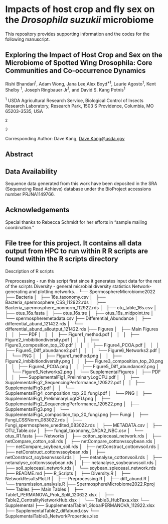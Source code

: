 # Impacts of host crop and fly sex on the *Drosophila suzukii* microbiome 

This repository provides supporting information and the codes for the following manuscript.

## Exploring the Impact of Host Crop and Sex on the Microbiome of Spotted Wing Drosophila: Core Communities and Co-occurrence Dynamics

Rishi Bhandari<sup>1</sup>, Adam Wong, Jana Lee,Alex Boyd<sup>*1</sup>, Laurie Agosto<sup>1</sup>, Kent Shelby <sup>1</sup>, Joseph Ringbauer Jr<sup>1</sup>, and David S. Kang Potnis<sup>1</sup>


<sup>1</sup> USDA Agricultural Research Service, Biological Control of Insects Research Laboratory, Research Park, 1503 S Providence, Columbia, MO 65203-3535, USA

<sup>2</sup> 

<sup>3</sup> 




Corresponding Author: Dave Kang, Dave.Kang@usda.gov





## Abstract



## Data Availability

Sequence data generated from this work have been deposited in the SRA (Sequencing Read Achieve) database under the BioProject accessions number PRJNA1149766. 

## Acknowledgements
Special thanks to Rebecca Schmidt for her efforts in “sample mailing coordination.”


## File tree for this project. It contains all data output from HPC to run within R R scripts are found within the R scripts directory

Description of R scripts

Preprocessing - run this script first since it generates input data for the rest of the scirpts
Diversity - general microbial diversity statistics
Network- generating and plotting networks.
.
└── SpermosphereMicrobiome2022
    ├── Bacteria
    │   ├── 16s_taxonomy.csv
    │   ├── Bacteria_spermosphere_CSS_112922.rds
    │   ├── Bacteria_spermosphere_nonnorm_112922.rds
    │   ├── otu_table_16s.csv
    │   ├── otus_16s.fasta
    │   ├── otus_16s.tre
    │   ├── otus_16s_midpoint.tre
    │   └── spermospheremetadata.csv
    ├── Differential_Abundance
    │   ├── differential_abund_121422.rds
    │   └── differential_abund_alloutput_121422.rds
    ├── Figures
    │   ├── Main Figures
    │   │   ├── PDF
    │   │   │   ├── Figure1_method.pdf
    │   │   │   ├── Figure2_imbibitiondiversity.pdf
    │   │   │   ├── Figure3_composition_top_20.pdf
    │   │   │   ├── Figure4_PCOA.pdf
    │   │   │   ├── Figure5_Diff_abundance2.pdf
    │   │   │   └── Figure6_Networks2.pdf
    │   │   └── PNG
    │   │       ├── Figure1_method.png
    │   │       ├── Figure2_imbibitiondiversity.png
    │   │       ├── Figure3_composition_top_20.png
    │   │       ├── Figure4_PCOA.png
    │   │       ├── Figure5_Diff_abundance2.png
    │   │       └── Figure6_Networks2.png
    │   └── SupplementalFigures
    │       ├── PDF
    │       │   ├── SupplementalFig1_PreliminaryLogCFU.pdf
    │       │   ├── SupplementalFig2_SequencingPerformance_120522.pdf
    │       │   ├── SupplementalFig3.pdf
    │       │   └── SupplementalFig4_composition_top_20_fungi.pdf
    │       └── PNG
    │           ├── SupplementalFig1_PreliminaryLogCFU.png
    │           ├── SupplementalFig2_SequencingPerformance_120522.png
    │           ├── SupplementalFig3.png
    │           └── SupplementalFig4_composition_top_20_fungi.png
    ├── Fungi
    │   ├── Fungi_CSSNorm_083022.rds
    │   ├── Fungi_spermosphere_unedited_083022.rds
    │   ├── METADATA.csv
    │   ├── OTU_Table.csv
    │   ├── fungal_taxonomy_DADA2_NBC.csv
    │   └── otus_R1.fasta
    ├── Networks
    │   ├── cotton_spieceasi_network.rds
    │   ├── netCompare_cotton_soil.rds
    │   ├── netCompare_cottonvssoybean.rds
    │   ├── netCompare_soybean_soil.rds
    │   ├── netConstruct_cottonvsoil.rds
    │   ├── netConstruct_cottonvssoybean.rds
    │   ├── netConstruct_soybeanvssoil.rds
    │   ├── netanalyse_cottonvsoil.rds
    │   ├── netanalyse_cottonvssoybean.rds
    │   ├── netanalyse_soybeanvssoil.rds
    │   ├── soil_spieceasi_network.rds
    │   └── soybean_spieceasi_network.rds
    ├── README.md
    ├── R_Scripts
    │   ├── Diversity.R
    │   ├── NetworkResultsPlot.R
    │   ├── Preprocessing.R
    │   ├── diff_abund.R
    │   └── transmission_analysis.R
    ├── SpermosphereMicrobiome2022.Rproj
    └── Tables
        ├── Main Tables
        │   ├── Table1_PERMANOVA_Prok_Split_120622.xlsx
        │   ├── Table2_CentralityNetworkHub.xlsx
        │   └── Table3_HubTaxa.xlsx
        └── Supplemental
            ├── SupplementalTable1_GlobalPERMANOVA_112922.xlsx
            ├── SupplementalTable2_diffabund.csv
            └── SupplementalTable3_NetworkProperties.xlsx


